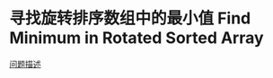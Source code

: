 # 寻找旋转排序数组中的最小值 Find Minimum in Rotated Sorted Array

[问题描述](https://leetcode.com/problems/find-minimum-in-rotated-sorted-array)

